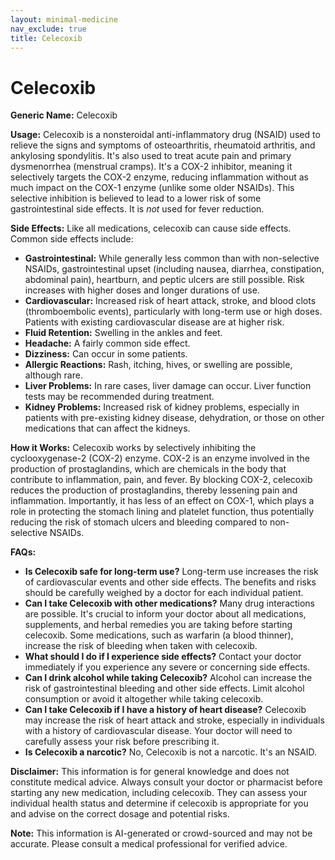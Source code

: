 ```yaml
---
layout: minimal-medicine
nav_exclude: true
title: Celecoxib
---
```


# Celecoxib

**Generic Name:** Celecoxib

**Usage:** Celecoxib is a nonsteroidal anti-inflammatory drug (NSAID) used to relieve the signs and symptoms of osteoarthritis, rheumatoid arthritis, and ankylosing spondylitis. It's also used to treat acute pain and primary dysmenorrhea (menstrual cramps).  It's a COX-2 inhibitor, meaning it selectively targets the COX-2 enzyme, reducing inflammation without as much impact on the COX-1 enzyme (unlike some older NSAIDs).  This selective inhibition is believed to lead to a lower risk of some gastrointestinal side effects.  It is *not* used for fever reduction.

**Side Effects:**  Like all medications, celecoxib can cause side effects.  Common side effects include:

* **Gastrointestinal:**  While generally less common than with non-selective NSAIDs,  gastrointestinal upset (including nausea, diarrhea, constipation, abdominal pain), heartburn, and peptic ulcers are still possible.  Risk increases with higher doses and longer durations of use.
* **Cardiovascular:** Increased risk of heart attack, stroke, and blood clots (thromboembolic events), particularly with long-term use or high doses.  Patients with existing cardiovascular disease are at higher risk.
* **Fluid Retention:** Swelling in the ankles and feet.
* **Headache:** A fairly common side effect.
* **Dizziness:**  Can occur in some patients.
* **Allergic Reactions:** Rash, itching, hives, or swelling are possible, although rare.
* **Liver Problems:** In rare cases, liver damage can occur.  Liver function tests may be recommended during treatment.
* **Kidney Problems:**  Increased risk of kidney problems, especially in patients with pre-existing kidney disease, dehydration, or those on other medications that can affect the kidneys.


**How it Works:** Celecoxib works by selectively inhibiting the cyclooxygenase-2 (COX-2) enzyme. COX-2 is an enzyme involved in the production of prostaglandins, which are chemicals in the body that contribute to inflammation, pain, and fever. By blocking COX-2, celecoxib reduces the production of prostaglandins, thereby lessening pain and inflammation.  Importantly, it has less of an effect on COX-1, which plays a role in protecting the stomach lining and platelet function, thus potentially reducing the risk of stomach ulcers and bleeding compared to non-selective NSAIDs.


**FAQs:**

* **Is Celecoxib safe for long-term use?**  Long-term use increases the risk of cardiovascular events and other side effects.  The benefits and risks should be carefully weighed by a doctor for each individual patient.
* **Can I take Celecoxib with other medications?**  Many drug interactions are possible.  It's crucial to inform your doctor about all medications, supplements, and herbal remedies you are taking before starting celecoxib.  Some medications, such as warfarin (a blood thinner), increase the risk of bleeding when taken with celecoxib.
* **What should I do if I experience side effects?**  Contact your doctor immediately if you experience any severe or concerning side effects.
* **Can I drink alcohol while taking Celecoxib?**  Alcohol can increase the risk of gastrointestinal bleeding and other side effects.  Limit alcohol consumption or avoid it altogether while taking celecoxib.
* **Can I take Celecoxib if I have a history of heart disease?**  Celecoxib may increase the risk of heart attack and stroke, especially in individuals with a history of cardiovascular disease. Your doctor will need to carefully assess your risk before prescribing it.
* **Is Celecoxib a narcotic?** No, Celecoxib is not a narcotic.  It's an NSAID.


**Disclaimer:** This information is for general knowledge and does not constitute medical advice.  Always consult your doctor or pharmacist before starting any new medication, including celecoxib.  They can assess your individual health status and determine if celecoxib is appropriate for you and advise on the correct dosage and potential risks.


**Note:** This information is AI-generated or crowd-sourced and may not be accurate. Please consult a medical professional for verified advice.